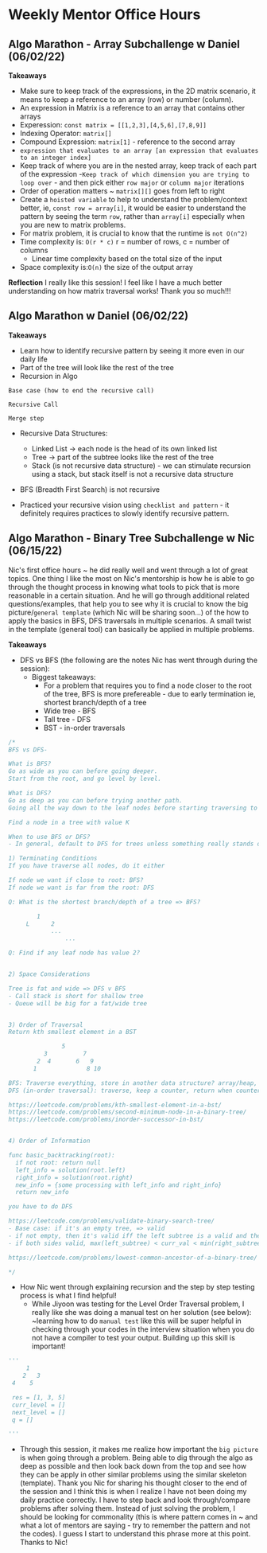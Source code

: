 #  Weekly Mentor Office Hours 

<!-- ## Algo Blitz w Sophie (May)

**Takeaways**
...

## Algo Marathon w Sophie (May)

**Takeaways**
... -->

## Algo Marathon - Array Subchallenge w Daniel (06/02/22)

**Takeaways**
- Make sure to keep track of the expressions, in the 2D matrix scenario, it means to keep a reference to an array (row) or number (column).
- An expression in Matrix is a reference to an array that contains other arrays
- Experession: `const matrix = [[1,2,3],[4,5,6],[7,8,9]]`
- Indexing Operator: `matrix[]`
- Compound Expression: `matrix[1]` - reference to the second array 
- `expression that evaluates to an array [an expression that evaluates to an integer index]`
- Keep track of where you are in the nested array, keep track of each part of the expression
-`Keep track of which dimension you are trying to loop over` - and then pick either `row major` or `column major` iterations
- Order of operation matters ~ `matrix[][]` goes from left to right 
- Create a `hoisted variable` to help to understand the problem/context better, ie, `const row = array[i]`, it would be easier to understand the pattern by seeing the term `row`, rather than `array[i]` especially when you are new to matrix problems. 
- For matrix problem, it is crucial to know that the runtime is `not O(n^2)`
- Time complexity is: `O(r * c)` r = number of rows, c = number of columns 
    - Linear time complexity based on the total size of the input 
- Space complexity is:`O(n)` the size of the output array 

**Reflection**
I really like this session! I feel like I have a much better understanding on how matrix traversal works! Thank you so much!!! 

## Algo Marathon w Daniel (06/02/22)

**Takeaways**
- Learn how to identify recursive pattern by seeing it more even in our daily life 
- Part of the tree will look like the rest of the tree 
- Recursion in Algo
```
Base case (how to end the recursive call)

Recursive Call 

Merge step 
```
- Recursive Data Structures: 
    - Linked List -> each node is the head of its own linked list 
    - Tree -> part of the subtree looks like the rest of the tree 
    - Stack (is not recursive data structure) - we can stimulate recursion using a stack, but stack itself is not a recursive data structure 

- BFS (Breadth First Search) is not recursive
- Practiced your recursive vision using `checklist and pattern` - it definitely requires practices to slowly identify recursive pattern. 


<!-- ## Algo Blitz w Sophie (06/09/22)

**Takeaways**
...

## Algo Marathon w Daniel (06/10/22)

**Takeaways** 
...-->

## Algo Marathon - Binary Tree Subchallenge w Nic (06/15/22)
Nic's first office hours ~ he did really well and went through a lot of great topics. One thing I like the most on Nic's mentorship is how he is able to go through the thought process in knowing what tools to pick that is more reasonable in a certain situation. And he will go through additional related questions/examples, that help you to see why it is crucial to know the big picture/`general template` (which Nic will be sharing soon...) of the how to apply the basics in BFS, DFS traversals in multiple scenarios. A small twist in the template (general tool) can basically be applied in multiple problems. 

**Takeaways**
- DFS vs BFS (the following are the notes Nic has went through during the session):
    - Biggest takeaways:
        - For a problem that requires you to find a node closer to the root of the tree, BFS is more prefereable - due to early termination ie, shortest branch/depth of a tree
        - Wide tree - BFS
        - Tall tree - DFS 
        - BST - in-order traversals

```js
/*
BFS vs DFS-

What is BFS?
Go as wide as you can before going deeper.
Start from the root, and go level by level.

What is DFS?
Go as deep as you can before trying another path.
Going all the way down to the leaf nodes before starting traversing to other paths

Find a node in a tree with value K

When to use BFS or DFS?
- In general, default to DFS for trees unless something really stands out as being order.

1) Terminating Conditions
If you have traverse all nodes, do it either

If node we want if close to root: BFS?
If node we want is far from the root: DFS

Q: What is the shortest branch/depth of a tree => BFS?

        1
     L      2
            ... 
                ...   

Q: Find if any leaf node has value 2?


2) Space Considerations

Tree is fat and wide => DFS v BFS
- Call stack is short for shallow tree
- Queue will be big for a fat/wide tree


3) Order of Traversal
Return kth smallest element in a BST

               5
          3          7
        2  4       6   9
       1              8 10

BFS: Traverse everything, store in another data structure? array/heap, and then from there find the kth smallest
DFS (in-order traversal): traverse, keep a counter, return when counter is K.

https://leetcode.com/problems/kth-smallest-element-in-a-bst/
https://leetcode.com/problems/second-minimum-node-in-a-binary-tree/
https://leetcode.com/problems/inorder-successor-in-bst/


4) Order of Information

func basic_backtracking(root):
  if not root: return null
  left_info = solution(root.left)
  right_info = solution(root.right)
  new_info = {some processing with left_info and right_info}
  return new_info

you have to do DFS

https://leetcode.com/problems/validate-binary-search-tree/
- Base case: if it's an empty tree, => valid
- if not empty, then it's valid iff the left subtree is a valid and the right subtree is valid 
- if both sides valid, max(left_subtree) < curr_val < min(right_subtree)

https://leetcode.com/problems/lowest-common-ancestor-of-a-binary-tree/

*/
```

- How Nic went through explaining recursion and the step by step testing process is what I find helpful! 
    - While Jiyoon was testing for the Level Order Traversal problem, I really like she was doing a manual test on her solution (see below): ~learning how to do `manual test` like this will be super helpful in checking through your codes in the interview situation when you do not have a compiler to test your output. Building up this skill is important! 

```py
'''
     1
    2   3
 4    5

 res = [1, 3, 5]
 curr_level = []
 next_level = []
 q = []

'''
```
- Through this session, it makes me realize how important the `big picture` is when going through a problem. Being able to dig through the algo as deep as possible and then look back down from the top and see how they can be apply in other similar problems using the similar skeleton (template). Thank you Nic for sharing his thought closer to the end of the session and I think this is when I realize I have not been doing my daily practice correctly. I have to step back and look through/compare problems after solving them. Instead of just solving the problem, I should be looking for commonality (this is where pattern comes in ~ and what a lot of mentors are saying - try to remember the pattern and not the codes). I guess I start to understand this phrase more at this point. Thanks to Nic! 

